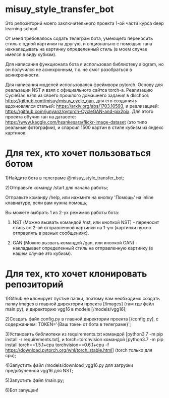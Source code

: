 # misuy_style_transfer_bot
Это репозиторий моего заключительного проекта 1-ой части курса deep learning school.

От меня требовалось содать телеграм бота, умеющего переносить стиль с одной картинки на другую, и опционально с помощью гана накналадывать на картинку определенный стиль (в моем случае имелся в виду кубизм).

Для написания функционала бота я использовал библиотеку aiogram, но он получился не асинхронным, т.к. не смог разобраться в асинхронности.

Для написания моделей использовался фреймворк pytorch. Основу для реальзации NST я взял с официального сайтса torch-а. Реализацию CycleGan взял из своего прошлого домашнего задания в dlschool: https://github.com/misuy/misuy_cycle_gan, для его создания я вдохновлялся статьей: https://arxiv.org/abs/1703.10593, и реализацией: https://github.com/junyanz/pytorch-CycleGAN-and-pix2pix. Для этого проекта обучил ган на датасете: https://www.kaggle.com/hsankesara/flickr-image-dataset (это типо реальные фотографии), и спарсил 1500 картин в стиле кубизм из яндекс картинок.

# Для тех, кто хочет пользоваться ботом
1)Найдите бота в телеграме @misuy_style_transfer_bot;

2)Отправьте команду /start для начала работы;

Отправьте команду /help, или нажмите на кнопку 'Помощь' на inline клавиатуре, если вам нужна помощь;

Вы можете выбрать 1 из 2-ух режимов работы бота:

1. NST (Можно вызвать командой /nst, или кнопкой NST) - переносит стиль со 2-ой отправленной картинки на 1-ую (картинки нужно отправлять в разных сообщениях).

2. GAN (Можно вызвать командой /gan, или кнопкой GAN) - накладывает определенный стиль на отправленную картинку (в нашем случае это кубизм).

# Для тех, кто хочет клонировать репозиторий
1)Github не клонирует пустые папки, поэтому вам необходимо создать папку images в главной директории проекта [/images] (там где файл main.py), и директорию vgg16 в models [/models/vgg16];

2)Создать файл сonfig.py в главной директории проекта [/config.py], с содержанием: TOKEN='{Ваш токен от бота в телеграме}';

3)Установить библиотеки из requirements.txt командой [python3.7 -m pip install -r requirements.txt], и torch+torchvision командой [python3.7 -m pip install torch==1.5.1+cpu torchvision==0.6.1+cpu -f https://download.pytorch.org/whl/torch_stable.html] (torch только для сpu);

4)Запустить файл /models/download_vgg16.py для загрузки предобученной vgg16 для NST;

5)Запустить файл /main.py;

6)Бот запущен!
